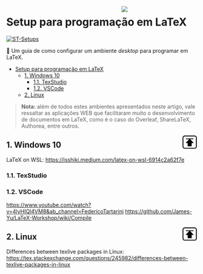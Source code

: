 <!-- LOGO DIREITO -->
<a href="#"><img width="200px" src="https://upload.wikimedia.org/wikipedia/commons/thumb/4/45/LaTeX_project_logo_bird.svg/1200px-LaTeX_project_logo_bird.svg.png" align="right" /></a>

# Setup para programação em LaTeX

<p align="left">
  <a href="https://github.com/JonathanTSilva/ST-Setups">
    <img src="https://img.shields.io/static/v1?label=Settings&message=Setups&color=blue&logo=LaTeX&logoColor=white&labelColor=grey&style=flat" alt="ST-Setups">
  </a>
</p>

📑 Um guia de como configurar um ambiente *desktop* para programar em LaTeX.

<!-- SUMÁRIO -->
- [Setup para programação em LaTeX](#setup-para-programação-em-latex)
  - [1. Windows 10](#1-windows-10)
    - [1.1. TexStudio](#11-texstudio)
    - [1.2. VSCode](#12-vscode)
  - [2. Linux](#2-linux)

> **Nota:** além de todos estes ambientes apresentados neste artigo, vale ressaltar as aplicações WEB que facilitaram muito o desenvolvimento de documentos em LaTeX, como é o caso do Overleaf, ShareLaTeX, Authorea, entre outros.

<!-- VOLTAR AO ÍNICIO -->
<a href="#"><img width="40px" src="https://github.com/JonathanTSilva/JonathanTSilva/blob/main/Images/back-to-top.png" align="right" /></a>

## 1. Windows 10

LaTeX on WSL: https://isshiki.medium.com/latex-on-wsl-6914c2a62f7e

### 1.1. TexStudio

### 1.2. VSCode
https://www.youtube.com/watch?v=4lyHIQl4VM8&ab_channel=FedericoTartarini
https://github.com/James-Yu/LaTeX-Workshop/wiki/Compile

<!-- VOLTAR AO ÍNICIO -->
<a href="#"><img width="40px" src="https://github.com/JonathanTSilva/JonathanTSilva/blob/main/Images/back-to-top.png" align="right" /></a>

## 2. Linux

Differences between texlive packages in Linux: https://tex.stackexchange.com/questions/245982/differences-between-texlive-packages-in-linux
<!-- MARKDOWN LINKS -->
<!-- SITES -->

<!-- IMAGES -->
